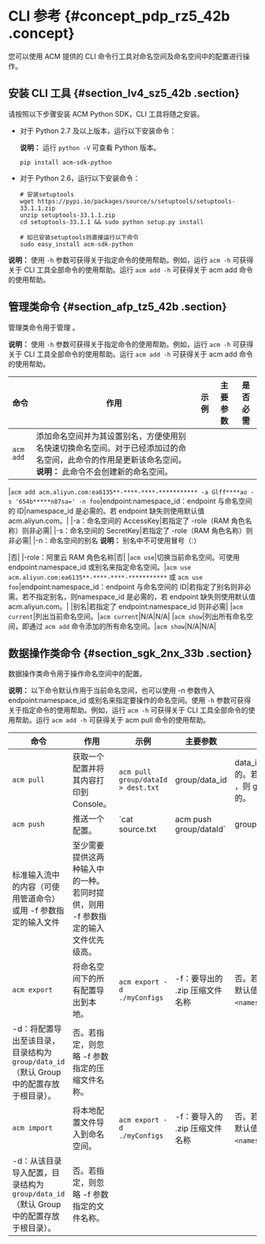 # CLI 参考 {#concept_pdp_rz5_42b .concept}

您可以使用 ACM 提供的 CLI 命令行工具对命名空间及命名空间中的配置进行操作。

## 安装 CLI 工具 {#section_lv4_sz5_42b .section}

请按照以下步骤安装 ACM Python SDK，CLI 工具将随之安装。

-   对于 Python 2.7 及以上版本，运行以下安装命令：

    **说明：** 运行 `python -V` 可查看 Python 版本。

    ``` {#codeblock_god_dzk_o4q}
    pip install acm-sdk-python
    ```

-   对于 Python 2.6，运行以下安装命令：

    ``` {#codeblock_4gx_wu6_xie}
    # 安装setuptools
    wget https://pypi.io/packages/source/s/setuptools/setuptools-33.1.1.zip
    unzip setuptools-33.1.1.zip
    cd setuptools-33.1.1 && sudo python setup.py install
    
    # 如已安装setuptools则直接运行以下命令
    sudo easy_install acm-sdk-python
    ```


**说明：** 使用 `-h` 参数可获得关于指定命令的使用帮助。例如，运行 `acm -h` 可获得关于 CLI 工具全部命令的使用帮助。运行 `acm add -h` 可获得关于 acm add 命令的使用帮助。

## 管理类命令 {#section_afp_tz5_42b .section}

管理类命令用于管理 。

**说明：** 使用 `-h` 参数可获得关于指定命令的使用帮助。例如，运行 `acm -h` 可获得关于 CLI 工具全部命令的使用帮助。运行 `acm add -h` 可获得关于 acm add 命令的使用帮助。

|命令|作用|示例|主要参数|是否必需|
|--|--|--|----|----|
|`acm add`|添加命名空间并为其设置别名，方便使用别名快速切换命名空间。对于已经添加过的命名空间，此命令的作用是更新该命名空间。 **说明：** 此命令不会创建新的命名空间。

 |`acm add acm.aliyun.com:ea6135**-****-****-*********** -a Glff****ao -s '654b*****n87sa=' -n foo`|endpoint:namespace\_id：endpoint 与命名空间的 ID|namespace\_id 是必需的。若 endpoint 缺失则使用默认值 acm.aliyun.com。|
|-a：命名空间的 AccessKey|若指定了 -role（RAM 角色名称）则非必需|
|-s：命名空间的 SecretKey|若指定了 -role（RAM 角色名称）则非必需|
|-n：命名空间的别名 **说明：** 别名中不可使用冒号（:）

 |否|
|-role：阿里云 RAM 角色名称|否|
|`acm use`|切换当前命名空间。可使用 endpoint:namespace\_id 或别名来指定命名空间。|`acm use acm.aliyun.com:ea6135**-****-****-***********` 或 `acm use foo`|endpoint:namespace\_id：endpoint 与命名空间的 ID|若指定了别名则非必需。若不指定别名，则namespace\_id 是必需的，若 endpoint 缺失则使用默认值 acm.aliyun.com。|
|别名|若指定了 endpoint:namespace\_id 则非必需|
|`acm current`|列出当前命名空间。|`acm current`|N/A|N/A|
|`acm show`|列出所有命名空间，即通过 `acm add` 命令添加的所有命名空间。|`acm show`|N/A|N/A|

## 数据操作类命令 {#section_sgk_2nx_33b .section}

数据操作类命令用于操作命名空间中的配置。

**说明：** 以下命令默认作用于当前命名空间，也可以使用 -n 参数传入 endpoint:namespace\_id 或别名来指定要操作的命名空间。使用 `-h` 参数可获得关于指定命令的使用帮助。例如，运行 `acm -h` 可获得关于 CLI 工具全部命令的使用帮助。运行 `acm add -h` 可获得关于 acm pull 命令的使用帮助。

|命令|作用|示例|主要参数|是否必需|
|--|--|--|----|----|
|`acm pull`|获取一个配置并将其内容打印到 Console。|`acm pull group/dataId > dest.txt`|group/data\_id|data\_id（ ）是必需的。若配置属于默认 ，则 group 是可选的。|
|`acm push`|推送一个配置。|`cat source.txt | acm push group/dataId`|group/data\_id|data\_id 是必需的。若配置属于默认 Group，则 group 是可选的。|
|标准输入流中的内容（可使用管道命令）或用 -f 参数指定的输入文件|至少需要提供这两种输入中的一种。若同时提供，则用 -f 参数指定的输入文件优先级高。|
|`acm export`|将命名空间下的所有配置导出到本地。|`acm export -d ./myConfigs`|-f：要导出的 .zip 压缩文件名称|否。若不指定，则使用默认值 `<endpoint>-<namespace_id>.zip`。|
|-d：将配置导出至该目录，目录结构为 `group/data_id`（默认 Group 中的配置存放于根目录）。|否。若指定，则忽略 -f 参数指定的压缩文件名称。|
|`acm import`|将本地配置文件导入到命名空间。|`acm export -d ./myConfigs`|-f：要导入的 .zip 压缩文件名称|否。若不指定，则使用默认值 `<endpoint>-<namespace_id>.zip`。|
|-d：从该目录导入配置，目录结构为 `group/data_id`（默认 Group 中的配置存放于根目录）。|否。若指定，则忽略 -f 参数指定的文件名称。|

